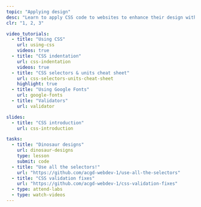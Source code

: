 ```yaml
---
topic: "Applying design"
desc: "Learn to apply CSS code to websites to enhance their design with basic typography."
clr: "1, 2, 3"

video_tutorials:
  - title: "Using CSS"
    url: using-css
    videos: true
  - title: "CSS indentation"
    url: css-indentation
    videos: true
  - title: "CSS selectors & units cheat sheet"
    url: css-selectors-units-cheat-sheet
    highlight: true
  - title: "Using Google Fonts"
    url: google-fonts
  - title: "Validators"
    url: validator

slides:
  - title: "CSS introduction"
    url: css-introduction

tasks:
  - title: "Dinosaur designs"
    url: dinosaur-designs
    type: lesson
    submit: code
  - title: "Use all the selectors!"
    url: "https://github.com/acgd-webdev-1/use-all-the-selectors"
  - title: "CSS validation fixes"
    url: "https://github.com/acgd-webdev-1/css-validation-fixes"
  - type: attend-labs
  - type: watch-videos
---
```

